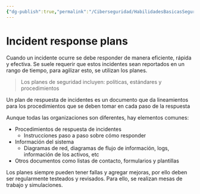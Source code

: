```yaml
---
{"dg-publish":true,"permalink":"/Ciberseguridad/HabilidadesBasicasSeguridad/Ciclo de vida de un incidente/04 Plan de respuesta/"}
---
```


# Incident response plans

Cuando un incidente ocurre se debe responder de manera eficiente, rápida y efectiva.
Se suele requerir que estos incidentes sean reportados en un rango de tiempo, para agilizar esto, se utilizan los planes.

> Los planes de seguridad incluyen: políticas, estándares y procedimientos

Un plan de respuesta de incidentes es un documento que da lineamientos para los procedimientos que se deben tomar en cada paso de la respuesta

Aunque todas las organizaciones son diferentes, hay elementos comunes:
- Procedimientos de respuesta de incidentes
  - Instrucciones paso a paso sobre cómo responder
- Información del sistema
  - Diagramas de red, diagramas de flujo de información, logs, información de los activos, etc
- Otros documentos como listas de contacto, formularios y plantillas

Los planes siempre pueden tener fallas y agregar mejoras, por ello deben ser regularmente testeados y revisados. Para ello, se realizan mesas de trabajo y simulaciones.